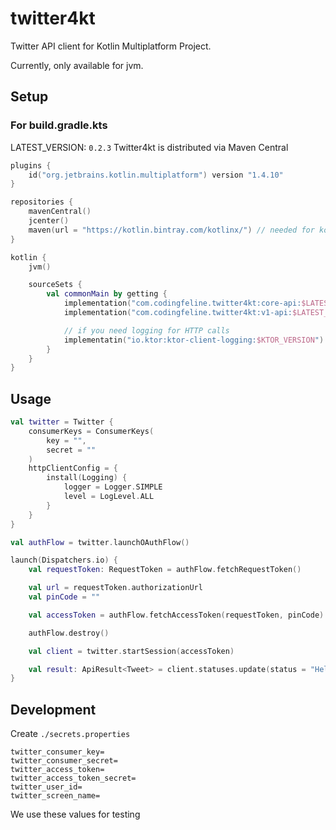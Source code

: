 twitter4kt
===

Twitter API client for Kotlin Multiplatform Project.

Currently, only available for jvm.

## Setup

### For build.gradle.kts

LATEST_VERSION: `0.2.3`
Twitter4kt is distributed via Maven Central

```kotlin
plugins {
    id("org.jetbrains.kotlin.multiplatform") version "1.4.10"
}

repositories {
    mavenCentral()
    jcenter()
    maven(url = "https://kotlin.bintray.com/kotlinx/") // needed for kotlinx-datetime
}

kotlin {
    jvm()

    sourceSets {
        val commonMain by getting {
            implementation("com.codingfeline.twitter4kt:core-api:$LATEST_VERSION")
            implementation("com.codingfeline.twitter4kt:v1-api:$LATEST_VERSION")

            // if you need logging for HTTP calls
            implementatin("io.ktor:ktor-client-logging:$KTOR_VERSION")
        }
    }
}
```

## Usage

```kotlin
val twitter = Twitter {
    consumerKeys = ConsumerKeys(
        key = "",
        secret = ""
    )
    httpClientConfig = {
        install(Logging) {
            logger = Logger.SIMPLE
            level = LogLevel.ALL
        }
    }
}

val authFlow = twitter.launchOAuthFlow()

launch(Dispatchers.io) {
    val requestToken: RequestToken = authFlow.fetchRequestToken()

    val url = requestToken.authorizationUrl
    val pinCode = ""

    val accessToken = authFlow.fetchAccessToken(requestToken, pinCode)

    authFlow.destroy()

    val client = twitter.startSession(accessToken)

    val result: ApiResult<Tweet> = client.statuses.update(status = "Hello from twitter4kt!")
}
```

## Development

Create `./secrets.properties`

```properties
twitter_consumer_key=
twitter_consumer_secret=
twitter_access_token=
twitter_access_token_secret=
twitter_user_id=
twitter_screen_name=
```

We use these values for testing
